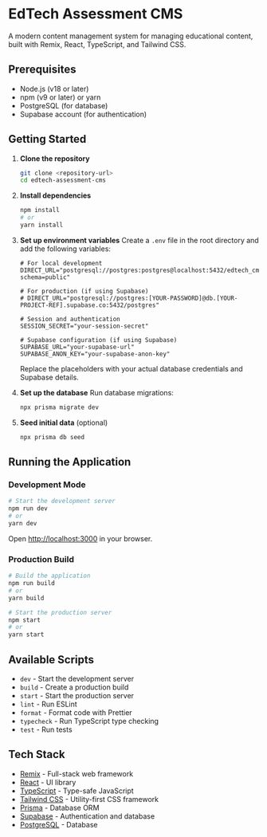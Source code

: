 # EdTech Assessment CMS

A modern content management system for managing educational content, built with Remix, React, TypeScript, and Tailwind CSS.

## Prerequisites

- Node.js (v18 or later)
- npm (v9 or later) or yarn
- PostgreSQL (for database)
- Supabase account (for authentication)

## Getting Started

1. **Clone the repository**
   ```bash
   git clone <repository-url>
   cd edtech-assessment-cms
   ```

2. **Install dependencies**
   ```bash
   npm install
   # or
   yarn install
   ```

3. **Set up environment variables**
   Create a `.env` file in the root directory and add the following variables:
   ```env
   # For local development
   DIRECT_URL="postgresql://postgres:postgres@localhost:5432/edtech_cms?schema=public"
   
   # For production (if using Supabase)
   # DIRECT_URL="postgresql://postgres:[YOUR-PASSWORD]@db.[YOUR-PROJECT-REF].supabase.co:5432/postgres"
   
   # Session and authentication
   SESSION_SECRET="your-session-secret"
   
   # Supabase configuration (if using Supabase)
   SUPABASE_URL="your-supabase-url"
   SUPABASE_ANON_KEY="your-supabase-anon-key"
   ```
   
   Replace the placeholders with your actual database credentials and Supabase details.

4. **Set up the database**
   Run database migrations:
   ```bash
   npx prisma migrate dev
   ```

5. **Seed initial data** (optional)
   ```bash
   npx prisma db seed
   ```

## Running the Application

### Development Mode
```bash
# Start the development server
npm run dev
# or
yarn dev
```

Open [http://localhost:3000](http://localhost:3000) in your browser.

### Production Build
```bash
# Build the application
npm run build
# or
yarn build

# Start the production server
npm start
# or
yarn start
```

## Available Scripts

- `dev` - Start the development server
- `build` - Create a production build
- `start` - Start the production server
- `lint` - Run ESLint
- `format` - Format code with Prettier
- `typecheck` - Run TypeScript type checking
- `test` - Run tests

## Tech Stack

- [Remix](https://remix.run/) - Full-stack web framework
- [React](https://react.dev/) - UI library
- [TypeScript](https://www.typescriptlang.org/) - Type-safe JavaScript
- [Tailwind CSS](https://tailwindcss.com/) - Utility-first CSS framework
- [Prisma](https://www.prisma.io/) - Database ORM
- [Supabase](https://supabase.com/) - Authentication and database
- [PostgreSQL](https://www.postgresql.org/) - Database
